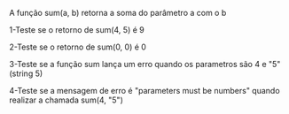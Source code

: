 A função sum(a, b) retorna a soma do parâmetro a com o b

1-Teste se o retorno de sum(4, 5) é 9

2-Teste se o retorno de sum(0, 0) é 0

3-Teste se a função sum lança um erro quando os parametros são 4 e "5"(string 5)

4-Teste se a mensagem de erro é "parameters must be numbers" quando realizar a chamada sum(4, "5")